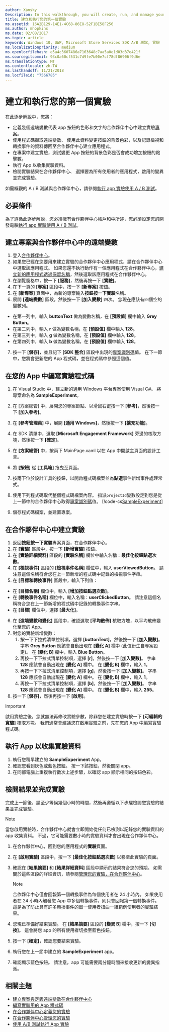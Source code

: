```yaml
---
author: Xansky
Description: In this walkthrough, you will create, run, and manage your first experiment with A/B testing.
title: 建立和執行您的第一個實驗
ms.assetid: 16A2B129-14E1-4C68-86E8-52F1BE58F256
ms.author: mhopkins
ms.date: 02/08/2017
ms.topic: article
keywords: Windows 10, UWP, Microsoft Store Services SDK A/B 測試, 實驗
ms.localizationpriority: medium
ms.openlocfilehash: e5a4c3607486a7163648c7aa5a0e1d03d37e421f
ms.sourcegitcommit: 93c0a60cf531c7d9fe7b00e7cf78df86906f9d6e
ms.translationtype: MT
ms.contentlocale: zh-TW
ms.lasthandoff: 11/21/2018
ms.locfileid: "7566785"
---
```

# <a name="create-and-run-your-first-experiment"></a>建立和執行您的第一個實驗

在此逐步解說中，您將︰
* 定義幾個遠端變數代表 app 按鈕的色彩和文字的合作夥伴中心中建立實驗[專案](run-app-experiments-with-a-b-testing.md#terms)。
* 使用程式碼擷取遠端變數、 使用此資料變更按鈕的背景色彩，以及記錄檢視和轉換事件的資料傳回至合作夥伴中心建立應用程式。
* 在專案中建立實驗，測試變更 App 按鈕的背景色彩是否會成功增加按鈕的點擊數。
* 執行 App 以收集實驗資料。
* 檢閱實驗結果在合作夥伴中心、 選擇要為所有使用者的應用程式，啟用的變異並完成實驗。

如需概觀的 A / B 測試與合作夥伴中心，請參閱[執行 app 實驗使用 A / B 測試](run-app-experiments-with-a-b-testing.md)。

## <a name="prerequisites"></a>必要條件

為了遵循此逐步解說，您必須擁有合作夥伴中心帳戶和中所述，您必須設定您的開發電腦[執行 app 實驗使用 A / B 測試](run-app-experiments-with-a-b-testing.md)。

## <a name="create-a-project-with-remote-variables-in-partner-center"></a>建立專案與合作夥伴中心中的遠端變數

1. 登入[合作夥伴中心](https://partner.microsoft.com/dashboard)。
2. 如果您已經在您要用來建立實驗的合作夥伴中心應用程式，請在合作夥伴中心中選取該應用程式。 如果您還不執行動作有一個應用程式在合作夥伴中心，[建立新的應用程式透過保留名稱](../publish/create-your-app-by-reserving-a-name.md)，然後選取該應用程式在合作夥伴中心。
3. 在瀏覽窗格中，按一下 **\[服務\]**，然後再按一下 **\[實驗\]**。
4. 在下一頁的 **\[專案\]** 區段中，按一下 **\[新專案\]** 按鈕。
5. 在 **\[新專案\]** 頁面中，為新的專案輸入**按鈕按一下實驗**名稱。
6. 展開 **\[遠端變數\]** 區段，然後按一下 **\[加入變數\]** 四次。 您現在應該有四個空的變數列。
  * 在第一列中，輸入 **buttonText** 做為變數名稱，在 **\[預設值\]** 欄中輸入 **Grey Button**。
  * 在第二列中，輸入 **r** 做為變數名稱，在 **\[預設值\]** 欄中輸入 **128**。
  * 在第三列中，輸入 **g** 做為變數名稱，在 **\[預設值\]** 欄中輸入 **128**。
  * 在第四列中，輸入 **b** 做為變數名稱，在 **\[預設值\]** 欄中輸入 **128**。
7. 按一下 **\[儲存\]**，並且記下 **\[SDK 整合\]** 區段中出現的[專案識別碼](run-app-experiments-with-a-b-testing.md#terms)值。 在下一節中，您將會更新您的 App 程式碼，並在程式碼中參照這個值。

## <a name="code-the-experiment-in-your-app"></a>在您的 App 中編寫實驗程式碼

1. 在 Visual Studio 中，建立新的通用 Windows 平台專案使用 Visual C#。 將專案命名為 **SampleExperiment**。
2. 在 \[方案總管\] 中，展開您的專案節點、以滑鼠右鍵按一下 **\[參考\]**，然後按一下 **\[加入參考\]**。
3. 在 **\[參考管理員\]** 中，展開 **\[通用 Windows\]**，然後按一下 **\[擴充功能\]**。
4. 在 SDK 清單中，選取 **\[Microsoft Engagement Framework\]** 旁邊的核取方塊，然後按一下 **\[確定\]**。
5. 在 **\[方案總管\]** 中，按兩下 MainPage.xaml 以在 App 中開啟主頁面的設計工具。
6. 將 **\[按鈕\]**  從 **\[工具箱\]** 拖曳至頁面。
7. 按兩下位於設計工具的按鈕，以開啟程式碼檔案並為**點選**事件新增事件處理常式。  
8. 使用下列程式碼取代整個程式碼檔案內容。 指派```projectId```變數設定到您是從上一節中的合作夥伴中心取得[專案識別碼](run-app-experiments-with-a-b-testing.md#terms)值。
    [!code-cs[SampleExperiment](./code/StoreSDKSamples/cs/ExperimentPage.xaml.cs#SampleExperiment)]

9. 儲存程式碼檔案，並建置專案。

## <a name="create-the-experiment-in-partner-center"></a>在合作夥伴中心中建立實驗

1. 返回**按鈕按一下實驗**專案頁面，在合作夥伴中心。
2. 在 **\[實驗\]** 區段中，按一下 **\[新增實驗\]** 按鈕。
3. 在 **\[實驗詳細資料\]** 區段的 **\[實驗名稱\]** 欄位中輸入名稱：**最佳化按鈕點選次數**。
4. 在 **\[檢視事件\]** 區段的 **\[檢視事件名稱\]** 欄位中，輸入 **userViewedButton**。 請注意這個名稱符合您在上一節新增的程式碼中記錄的檢視事件字串。
5. 在 **\[目標和轉換事件\]** 區段中，輸入下列值：
  * 在 **\[目標名稱\]** 欄位中，輸入 **\[增加按鈕點選次數\]**。
  * 在 **\[轉換事件名稱\]** 欄位中，輸入名稱：**userClickedButton**。 請注意這個名稱符合您在上一節新增的程式碼中記錄的轉換事件字串。
  * 在 **\[目標\]** 欄位中，選擇 **\[最大化\]**。
6. 在 **\[遠端變數和變化\]** 區段中，確認選取 **\[平均散佈\]** 核取方塊，以平均散佈變化至您的 App。
7. 對您的實驗新增變數︰
    1. 按一下下拉式清單控制項，選擇 **\[buttonText\]**，然後按一下 **\[加入變數\]**。 字串 **Grey Button** 應該會自動出現在 **\[變化 A\]** 欄中 (此值衍生自專案設定)。 在 **\[變化 B\]** 欄中，輸入 **Blue Button**。
    2. 再按一下下拉式清單控制項，選擇 **\[r\]**，然後按一下 **\[加入變數\]**。 字串 **128** 應該會自動出現在 **\[變化 A\]** 欄中。 在 **\[變化 B\]** 欄中，輸入 **1**。
    3. 再按一下下拉式清單控制項，選擇 **\[g\]**，然後按一下 **\[加入變數\]**。 字串 **128** 應該會自動出現在 **\[變化 A\]** 欄中。 在 **\[變化 B\]** 欄中，輸入 **1**。  
    4. 再按一下下拉式清單控制項，選擇 **\[b\]**，然後按一下 **\[加入變數\]**。 字串 **128** 應該會自動出現在 **\[變化 A\]** 欄中。 在 **\[變化 B\]** 欄中，輸入 **255**。  
8. 按一下 **\[儲存\]**，然後再按一下 **\[啟用\]**。

> [!IMPORTANT]
> 啟用實驗之後，您就無法再修改實驗參數，除非您在建立實驗時按一下 **\[可編輯的實驗\]** 核取方塊。 我們通常會建議您在啟用實驗之前，先在您的 App 中編寫實驗程式碼。

## <a name="run-the-app-to-gather-experiment-data"></a>執行 App 以收集實驗資料

1. 執行您稍早建立的 **SampleExperiment** App。
2. 確認您看到灰色或藍色按鈕。 按一下該按鈕，然後關閉 app。
3. 在同部電腦上重複執行數次上述步驟，以確認 app 顯示相同的按鈕色彩。

## <a name="review-the-results-and-complete-the-experiment"></a>檢閱結果並完成實驗

完成上一節後，請至少等候幾個小時的時間，然後再遵循以下步驟檢閱您實驗的結果並完成實驗。

> [!NOTE]
> 當您啟用實驗時，合作夥伴中心就會立即開始從任何已檢測以記錄您的實驗資料的 app 收集資料。 不過，它可能需要數小時的實驗資料才會出現在合作夥伴中心。

1. 在合作夥伴中心，回到您的應用程式的**實驗**頁面。
2. 在 **\[啟用實驗\]** 區段中，按一下 **\[最佳化按鈕點選次數\]** 以移至此實驗的頁面。
3. 確認在 **\[結果摘要\]** 和 **\[結果詳細資料\]** 區段中顯示的結果符合您的預期。 如需關於這些區段的詳細資訊，請參閱[管理您的實驗，在合作夥伴中心](manage-your-experiment.md#review-the-results-of-your-experiment)。
    > [!NOTE]
    > 合作夥伴中心僅會回報第一個轉換事件為每個使用者在 24 小時內。 如果使用者在 24 小時內觸發您 App 中多個轉換事件，則只會回報第一個轉換事件。 這是為了防止具有許多轉換事件的單一使用者扭曲一組範例使用者的實驗結果。

4. 您現已準備好結束實驗。 在 **\[結果摘要\]** 區段的 **\[變異 B\]** 欄中，按一下 **\[切換\]**。 這會將您 app 的所有使用者切換至藍色按鈕。
5. 按一下 **\[確定\]**，確認您要結束實驗。
6. 執行您在上一節中建立的 **SampleExperiment** app。
7. 確認顯示藍色按鈕。 請注意，app 可能需要兩分鐘時間來接收更新的變異指派。

## <a name="related-topics"></a>相關主題

* [建立專案與定義遠端變數在合作夥伴中心](create-a-project-and-define-remote-variables-in-the-dev-center-dashboard.md)
* [編寫實驗用的 App 程式碼](code-your-experiment-in-your-app.md)
* [在合作夥伴中心定義您的實驗](define-your-experiment-in-the-dev-center-dashboard.md)
* [在合作夥伴中心管理您的實驗](manage-your-experiment.md)
* [使用 A/B 測試執行 App 實驗](run-app-experiments-with-a-b-testing.md)
